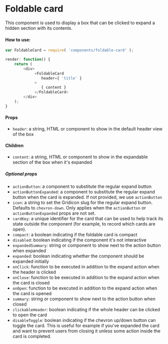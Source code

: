 Foldable card
==============

This component is used to display a box that can be clicked to expand a hidden section with its contents.

#### How to use:

```js
var FoldableCard = require( 'components/foldable-card' );

render: function() {
	return (
		<div>
			 <FoldableCard
				header={ 'title' }
			 >
			 	{ content }
			 </FoldableCard>
		</div>
	);
}
```

#### Props

* `header`: a string, HTML or component to show in the default header view of the box

#### Children
* `content`: a string, HTML or component to show in the expandable section of the box when it's expanded

##### Optional props
* `actionButton`: a component to substitute the regular expand button
* `actionButtonExpanded`: a component to substitute the regular expand button when the card is expanded. If not provided, we use `actionButton`
* `icon`: a string to set the Gridicon slug for the regular expand button. Defaults to `chevron-down`. Only applies when the `actionButton` or `actionButtonExpanded` props are not set.
* `cardKey`: a unique identifier for the card that can be used to help track its state outside the component (for example, to record which cards are open).
* `compact`: a boolean indicating if the foldable card is compact
* `disabled`: boolean indicating if the component it's not interactive
* `expandedSummary`: string or component to show next to the action button when expanded
* `expanded`: boolean indicating whether the component should be expanded initially
* `onClick`: function to be executed in addition to the expand action when the header is clicked
* `onClose`: function to be executed in addition to the expand action when the card is closed
* `onOpen`: function to be executed in addition to the expand action when the card is opened
* `summary`: string or component to show next to the action button when closed
* `clickableHeader`: boolean indicating if the whole header can be clicked to open the card
* `disableToggle`: boolean indicating if the chevron up/down button can toggle the card. This is useful for example if you've expanded the card and want to prevent users from closing it unless some action inside the card is completed.
